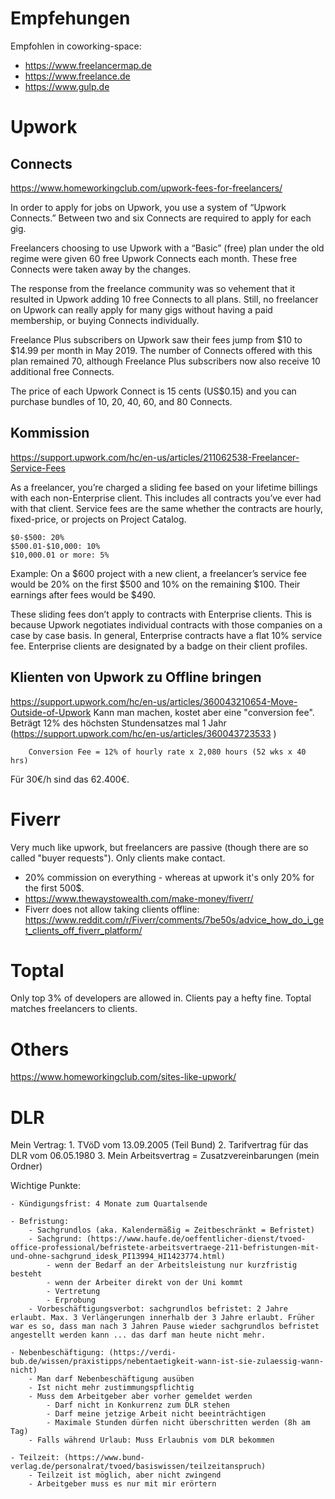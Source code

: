 # Empfehungen

Empfohlen in coworking-space:

- https://www.freelancermap.de
- https://www.freelance.de
- https://www.gulp.de

# Upwork

## Connects

https://www.homeworkingclub.com/upwork-fees-for-freelancers/

In order to apply for jobs on Upwork, you use a system of “Upwork Connects.” Between two and six Connects are required to apply for each gig.

Freelancers choosing to use Upwork with a “Basic” (free) plan under the old regime were given 60 free Upwork Connects each month. These free Connects were taken away by the changes.

The response from the freelance community was so vehement that it resulted in Upwork adding 10 free Connects to all plans. Still, no freelancer on Upwork can really apply for many gigs without having a paid membership, or buying Connects individually.

Freelance Plus subscribers on Upwork saw their fees jump from $10 to $14.99 per month in May 2019. The number of Connects offered with this plan remained 70, although Freelance Plus subscribers now also receive 10 additional free Connects.

The price of each Upwork Connect is 15 cents (US$0.15) and you can purchase bundles of 10, 20, 40, 60, and 80 Connects.

## Kommission

https://support.upwork.com/hc/en-us/articles/211062538-Freelancer-Service-Fees

As a freelancer, you’re charged a sliding fee based on your lifetime billings with each non-Enterprise client. This includes all contracts you’ve ever had with that client. Service fees are the same whether the contracts are hourly, fixed-price, or projects on Project Catalog.

    $0-$500: 20%
    $500.01-$10,000: 10%
    $10,000.01 or more: 5%

Example: On a $600 project with a new client, a freelancer’s service fee would be 20% on the first $500 and 10% on the remaining $100. Their earnings after fees would be $490.

These sliding fees don’t apply to contracts with Enterprise clients. This is because Upwork negotiates individual contracts with those companies on a case by case basis. In general, Enterprise contracts have a flat 10% service fee. Enterprise clients are designated by a badge on their client profiles.

## Klienten von Upwork zu Offline bringen

https://support.upwork.com/hc/en-us/articles/360043210654-Move-Outside-of-Upwork
Kann man machen, kostet aber eine "conversion fee".
Beträgt 12% des höchsten Stundensatzes mal 1 Jahr (https://support.upwork.com/hc/en-us/articles/360043723533 )

```
    Conversion Fee = 12% of hourly rate x 2,080 hours (52 wks x 40 hrs)
```

Für 30€/h sind das 62.400€.

# Fiverr

Very much like upwork, but freelancers are passive (though there are so called "buyer requests"). Only clients make contact.

- 20% commission on everything - whereas at upwork it's only 20% for the first 500$.
- https://www.thewaystowealth.com/make-money/fiverr/
- Fiverr does not allow taking clients offline: https://www.reddit.com/r/Fiverr/comments/7be50s/advice_how_do_i_get_clients_off_fiverr_platform/

# Toptal

Only top 3% of developers are allowed in.
Clients pay a hefty fine.
Toptal matches freelancers to clients.

# Others

https://www.homeworkingclub.com/sites-like-upwork/

# DLR

Mein Vertrag: 1. TVöD vom 13.09.2005 (Teil Bund) 2. Tarifvertrag für das DLR vom 06.05.1980 3. Mein Arbeitsvertrag = Zusatzvereinbarungen (mein Ordner)

Wichtige Punkte:

    - Kündigungsfrist: 4 Monate zum Quartalsende

    - Befristung:
        - Sachgrundlos (aka. Kalendermäßig = Zeitbeschränkt = Befristet)
        - Sachgrund: (https://www.haufe.de/oeffentlicher-dienst/tvoed-office-professional/befristete-arbeitsvertraege-211-befristungen-mit-und-ohne-sachgrund_idesk_PI13994_HI1423774.html)
            - wenn der Bedarf an der Arbeitsleistung nur kurzfristig besteht
            - wenn der Arbeiter direkt von der Uni kommt
            - Vertretung
            - Erprobung
        - Vorbeschäftigungsverbot: sachgrundlos befristet: 2 Jahre erlaubt. Max. 3 Verlängerungen innerhalb der 3 Jahre erlaubt. Früher war es so, dass man nach 3 Jahren Pause wieder sachgrundlos befristet angestellt werden kann ... das darf man heute nicht mehr.

    - Nebenbeschäftigung: (https://verdi-bub.de/wissen/praxistipps/nebentaetigkeit-wann-ist-sie-zulaessig-wann-nicht)
        - Man darf Nebenbeschäftigung ausüben
        - Ist nicht mehr zustimmungspflichtig
        - Muss dem Arbeitgeber aber vorher gemeldet werden
            - Darf nicht in Konkurrenz zum DLR stehen
            - Darf meine jetzige Arbeit nicht beeinträchtigen
            - Maximale Stunden dürfen nicht überschritten werden (8h am Tag)
        - Falls während Urlaub: Muss Erlaubnis vom DLR bekommen

    - Teilzeit: (https://www.bund-verlag.de/personalrat/tvoed/basiswissen/teilzeitanspruch)
        - Teilzeit ist möglich, aber nicht zwingend
        - Arbeitgeber muss es nur mit mir erörtern
